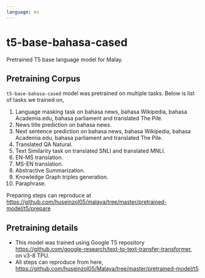 ```yaml
---
language: ms
---
```


# t5-base-bahasa-cased

Pretrained T5 base language model for Malay. 

## Pretraining Corpus

`t5-base-bahasa-cased` model was pretrained on multiple tasks. Below is list of tasks we trained on,

1. Language masking task on bahasa news, bahasa Wikipedia, bahasa Academia.edu, bahasa parliament and translated The Pile.
2. News title prediction on bahasa news.
3. Next sentence prediction on bahasa news, bahasa Wikipedia, bahasa Academia.edu, bahasa parliament and translated The Pile.
4. Translated QA Natural.
5. Text Similarity task on translated SNLI and translated MNLI.
6. EN-MS translation.
7. MS-EN translation.
8. Abstractive Summarization.
9. Knowledge Graph triples generation.
10. Paraphrase.

Preparing steps can reproduce at https://github.com/huseinzol05/malaya/tree/master/pretrained-model/t5/prepare

## Pretraining details

- This model was trained using Google T5 repository https://github.com/google-research/text-to-text-transfer-transformer, on v3-8 TPU.
- All steps can reproduce from here, https://github.com/huseinzol05/Malaya/tree/master/pretrained-model/t5